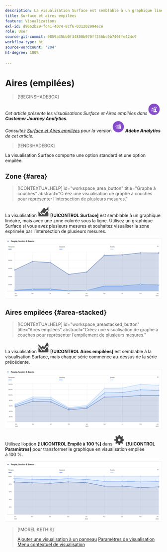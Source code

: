 ```yaml
---
description: La visualisation Surface est semblable à un graphique linéaire, mais avec une zone colorée sous la ligne.
title: Surface et aires empilées
feature: Visualizations
exl-id: d9662b29-fc41-4074-8cf6-031202994ece
role: User
source-git-commit: 0859a35bb0f34800b970ff256bc9b740ffe424c9
workflow-type: ht
source-wordcount: '204'
ht-degree: 100%

---
```


# Aires (empilées)

>[!BEGINSHADEBOX]

_Cet article présente les visualisations Surface et Aires empilées dans_ ![CustomerJourneyAnalytics](/help/assets/icons/CustomerJourneyAnalytics.svg) _**Customer Journey Analytics**._<br/>_Consultez [Surface et Aires empilées](https://experienceleague.adobe.com/fr/docs/analytics/analyze/analysis-workspace/visualizations/area) pour la_ version ![AdobeAnalytics](/help/assets/icons/AdobeAnalytics.svg) _**Adobe Analytics** de cet article._

>[!ENDSHADEBOX]


La visualisation Surface comporte une option standard et une option empilée.

## Zone {#area}

<!-- markdownlint-disable MD034 -->

>[!CONTEXTUALHELP]
>id="workspace_area_button"
>title="Graphe à couches"
>abstract="Créez une visualisation de graphe à couches pour représenter l’intersection de plusieurs mesures."

<!-- markdownlint-enable MD034 -->





La visualisation ![GraphArea](/help/assets/icons/GraphArea.svg) **[!UICONTROL Surface]** est semblable à un graphique linéaire, mais avec une zone colorée sous la ligne. Utilisez un graphique Surface si vous avez plusieurs mesures et souhaitez visualiser la zone exprimée par l’intersection de plusieurs mesures.

![Visualisation Surface présentant plusieurs mesures](assets/area.png)

## Aires empilées {#area-stacked}

<!-- markdownlint-disable MD034 -->

>[!CONTEXTUALHELP]
>id="workspace_areastacked_button"
>title="Aires empilées"
>abstract="Créez une visualisation de graphe à couches pour représenter l’empilement de plusieurs mesures."

<!-- markdownlint-enable MD034 -->


La visualisation ![GraphAreaStacked](/help/assets/icons/GraphAreaStacked.svg) **[!UICONTROL Aires empilées]** est semblable à la visualisation Surface, mais chaque série commence au-dessus de la série précédente.

![Visualisation Aires empilées affichant chaque série au-dessus de la série précédente.](assets/area-stacked.png)

Utilisez l’option **[!UICONTROL Empilé à 100 %]** dans ![Paramètre](/help/assets/icons/Setting.svg) **[!UICONTROL Paramètres]** pour transformer le graphique en visualisation empilée à 100 %.

![Visualisation Aires empilées avec une visualisation empilée à 100 %.](assets/area-stacked100.png)

>[!MORELIKETHIS]
>
>[Ajouter une visualisation à un panneau](/help/analysis-workspace/visualizations/freeform-analysis-visualizations.md#add-visualizations-to-a-panel)
>[Paramètres de visualisation](/help/analysis-workspace/visualizations/freeform-analysis-visualizations.md#settings)
>[Menu contextuel de visualisation](/help/analysis-workspace/visualizations/freeform-analysis-visualizations.md#context-menu)
>
